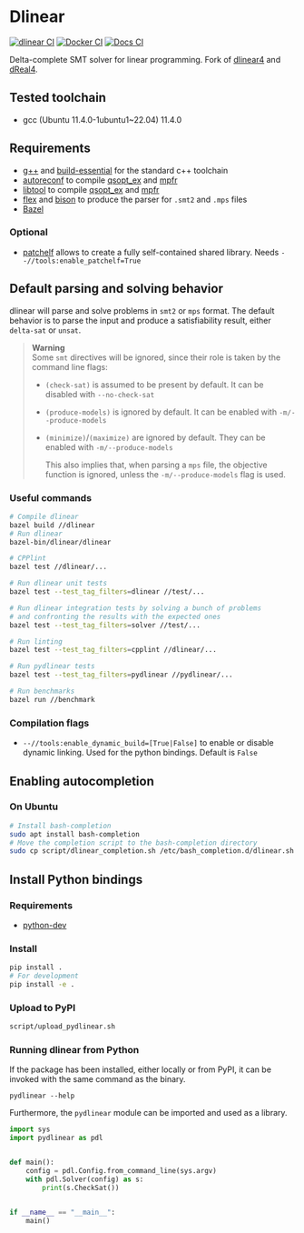 # Dlinear

[![dlinear CI](https://github.com/TendTo/dlinear/actions/workflows/dlinear.yml/badge.svg)](https://github.com/TendTo/dlinear/actions/workflows/dlinear.yml)
[![Docker CI](https://github.com/TendTo/dlinear/actions/workflows/docker.yml/badge.svg)](https://github.com/TendTo/dlinear/actions/workflows/docker.yml)
[![Docs CI](https://github.com/TendTo/dlinear/actions/workflows/docs.yml/badge.svg)](https://tendto.github.io/dlinear/)

Delta-complete SMT solver for linear programming.
Fork of [dlinear4](https://github.com/martinjos/dlinear4) and [dReal4](https://github.com/dreal/dreal4).

## Tested toolchain

- gcc (Ubuntu 11.4.0-1ubuntu1~22.04) 11.4.0

## Requirements

- [g++](https://gcc.gnu.org/) and [build-essential](https://packages.ubuntu.com/bionic/build-essential) for the standard
  c++ toolchain
- [autoreconf](https://www.gnu.org/software/autoconf/autoconf.html) to compile [qsopt_ex](https://gmplib.org/)
  and [mpfr](https://www.mpfr.org/)
- [libtool](https://www.gnu.org/software/libtool/) to compile [qsopt_ex](https://gmplib.org/)
  and [mpfr](https://www.mpfr.org/)
- [flex](https://github.com/westes/flex) and [bison](https://www.gnu.org/software/bison/) to produce the parser
  for `.smt2` and `.mps` files
- [Bazel](https://bazel.build/)

### Optional

- [patchelf](https://github.com/NixOS/patchelf) allows to create a fully self-contained shared library. Needs
  `--//tools:enable_patchelf=True`

## Default parsing and solving behavior

dlinear will parse and solve problems in `smt2` or `mps` format.
The default behavior is to parse the input and produce a satisfiability result, either `delta-sat` or `unsat`.

> **Warning**  
> Some `smt` directives will be ignored, since their role is taken by the command line flags:
>
> - `(check-sat)` is assumed to be present by default. It can be disabled with `--no-check-sat`
> - `(produce-models)` is ignored by default. It can be enabled with `-m/--produce-models`
> - `(minimize)`/`(maximize)` are ignored by default. They can be enabled with `-m/--produce-models`
>
>   This also implies that, when parsing a `mps` file, the objective function is ignored, unless the `-m/--produce-models` flag is used.

### Useful commands

```bash
# Compile dlinear
bazel build //dlinear
# Run dlinear
bazel-bin/dlinear/dlinear
```

```bash
# CPPlint
bazel test //dlinear/...
```

```bash
# Run dlinear unit tests
bazel test --test_tag_filters=dlinear //test/...
```

```bash
# Run dlinear integration tests by solving a bunch of problems
# and confronting the results with the expected ones
bazel test --test_tag_filters=solver //test/...
```

```bash
# Run linting
bazel test --test_tag_filters=cpplint //dlinear/...
```

```bash
# Run pydlinear tests
bazel test --test_tag_filters=pydlinear //pydlinear/...
```

```bash
# Run benchmarks
bazel run //benchmark
```

### Compilation flags

- `--//tools:enable_dynamic_build=[True|False]` to enable or disable dynamic linking. Used for the python bindings. Default is `False`

## Enabling autocompletion

### On Ubuntu

```bash
# Install bash-completion
sudo apt install bash-completion
# Move the completion script to the bash-completion directory
sudo cp script/dlinear_completion.sh /etc/bash_completion.d/dlinear.sh
```

## Install Python bindings

### Requirements

- [python-dev](https://packages.ubuntu.com/bionic/python-dev)

### Install

```bash
pip install .
# For development
pip install -e .
```

### Upload to PyPI

```bash
script/upload_pydlinear.sh
```

### Running dlinear from Python

If the package has been installed, either locally or from PyPI, it can be invoked with the same command as the binary.

```shell
pydlinear --help
```

Furthermore, the `pydlinear` module can be imported and used as a library.

```python
import sys
import pydlinear as pdl


def main():
    config = pdl.Config.from_command_line(sys.argv)
    with pdl.Solver(config) as s:
        print(s.CheckSat())


if __name__ == "__main__":
    main()

```
